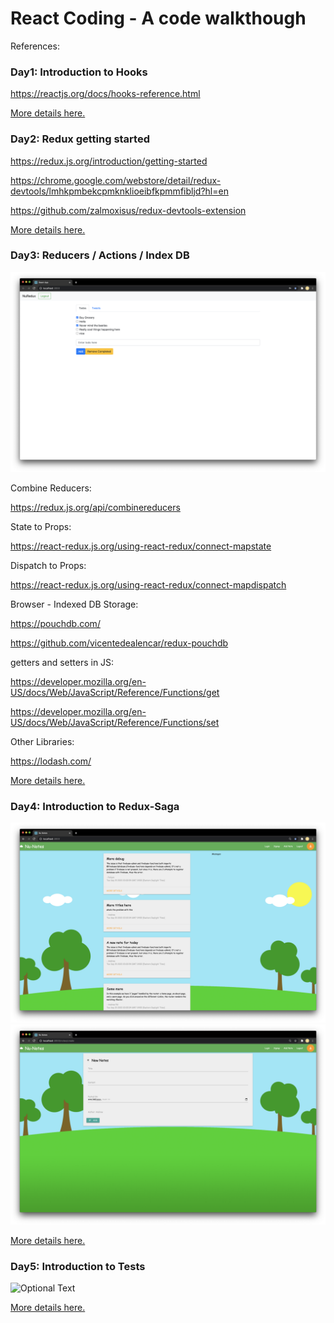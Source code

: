 # React Coding - A code walkthough

References:

### Day1: Introduction to Hooks

https://reactjs.org/docs/hooks-reference.html


[More details here.](day1-react-hooks)


### Day2: Redux getting started

https://redux.js.org/introduction/getting-started

https://chrome.google.com/webstore/detail/redux-devtools/lmhkpmbekcpmknklioeibfkpmmfibljd?hl=en

https://github.com/zalmoxisus/redux-devtools-extension

[More details here.](day2-redux-basics)

### Day3: Reducers / Actions / Index DB

![Optional Text](day3-reducers-props-actions/public/screenshot.png)

Combine Reducers:

https://redux.js.org/api/combinereducers

State to Props:

https://react-redux.js.org/using-react-redux/connect-mapstate

Dispatch to Props:

https://react-redux.js.org/using-react-redux/connect-mapdispatch

Browser - Indexed DB Storage:

https://pouchdb.com/

https://github.com/vicentedealencar/redux-pouchdb

getters and setters in JS:

https://developer.mozilla.org/en-US/docs/Web/JavaScript/Reference/Functions/get

https://developer.mozilla.org/en-US/docs/Web/JavaScript/Reference/Functions/set

Other Libraries:

https://lodash.com/

[More details here.](day3-reducers-props-actions)


### Day4: Introduction to Redux-Saga

![Optional Text](day4-saga-sample-app-nu-notes/public/screenshot1.png)
![Optional Text](day4-saga-sample-app-nu-notes/public/screenshot2.png)

[More details here.](day4-saga-sample-app-nu-notes)

### Day5: Introduction to Tests 

![Optional Text](day5-tests-app-gallery/public/screenshot.png)

[More details here.](day5-tests-app-gallery)